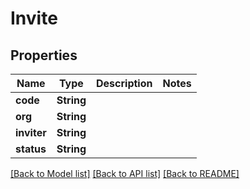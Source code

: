# Invite

## Properties

Name | Type | Description | Notes
------------ | ------------- | ------------- | -------------
**code** | **String** |  | 
**org** | **String** |  | 
**inviter** | **String** |  | 
**status** | **String** |  | 

[[Back to Model list]](../README.md#documentation-for-models) [[Back to API list]](../README.md#documentation-for-api-endpoints) [[Back to README]](../README.md)


